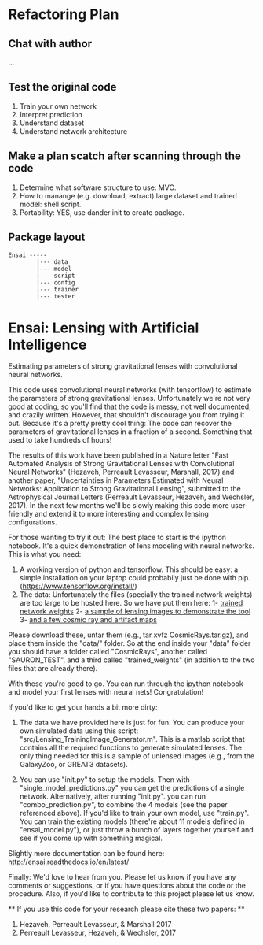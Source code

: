 # Refactoring Plan

## Chat with author

...

## Test the original code

1. Train your own network
2. Interpret prediction 
3. Understand dataset
4. Understand network architecture

## Make a plan scatch after scanning through the code

1. Determine what software structure to use: MVC.
2. How to manange (e.g. download, extract) large dataset and trained model: shell script.
3. Portability: YES, use dander init to create package.

## Package layout
```
Ensai -----
        |--- data
        |--- model
        |--- script
        |--- config
        |--- trainer
        |--- tester
```
        
# Ensai: Lensing with Artificial Intelligence 
Estimating parameters of strong gravitational lenses with convolutional neural networks.

This code uses convolutional neural networks (with tensorflow) to estimate the parameters of strong gravitational lenses. Unfortunately we're not very good at coding, so you'll find that the code is messy, not well documented, and crazily written. However, that shouldn't discourage you from trying it out. Because it's a pretty pretty cool thing: The code can recover the parameters of gravitational lenses in a fraction of a second. Something that used to take hundreds of hours!


The results of this work have been published in a Nature letter "Fast Automated Analysis of Strong Gravitational Lenses with Convolutional Neural Networks" (Hezaveh, Perreault Levasseur, Marshall, 2017) and another paper, "Uncertainties in Parameters Estimated with Neural Networks: Application to Strong Gravitational Lensing", submitted to the Astrophysical Journal Letters (Perreault Levasseur, Hezaveh, and Wechsler, 2017). In the next few months we'll be slowly making this code more user-friendly and extend it to more interesting and complex lensing configurations.


For those wanting to try it out: The best place to start is the ipython notebook. It's a quick demonstration of lens modeling with neural networks. 
This is what you need:
1) A working version of python and tensorflow. This should be easy: a simple installation on your laptop could probabily just be done with pip. (https://www.tensorflow.org/install/)
2) The data: Unfortunately the files (specially the trained network weights) are too large to be hosted here. So we have put them here: 1-  [trained network weights](https://stanford.box.com/s/7wtkx1fr77156uec8h8apqm9my0aevpi) 2-  [a sample of lensing images to demonstrate the tool](https://stanford.box.com/s/tb2lpk824kee22ah3gz5b50trbp30vyx) 3-  [and a few cosmic ray and artifact maps](https://stanford.box.com/s/hn6l82pkmhm65xsls6g7tcjq63blj8v7)


Please download these, untar them (e.g., tar xvfz CosmicRays.tar.gz), and place them inside the "data/" folder. So at the end inside your "data" folder you should have a folder called "CosmicRays", another called "SAURON_TEST", and a third called "trained_weights" (in addition to the two files that are already there). 

With these you're good to go. You can run through the ipython notebook and model your first lenses with neural nets! Congratulation! 


 


If you'd like to get your hands a bit more dirty:
1) The data we have provided here is just for fun. You can produce your own simulated data using this script: "src/Lensing_TrainingImage_Generator.m". This is a matlab script that contains all the required functions to generate simulated lenses. The only thing needed for this is a sample of unlensed images (e.g., from the GalaxyZoo, or GREAT3 datasets). 

2) You can use "init.py" to setup the models. Then with "single_model_predictions.py" you can get the predictions of a single network. Alternatively, after running "init.py". you can run "combo_prediction.py", to combine the 4 models (see the paper referenced above). If you'd like to train your own model, use "train.py". You can train the existing models (there're about 11 models defined in "ensai_model.py"), or just throw a bunch of layers together yourself and see if you come up with something magical. 

Slightly more documentation can be found here: http://ensai.readthedocs.io/en/latest/

Finally: We'd love to hear from you. Please let us know if you have any comments or suggestions, or if you have questions about the code or the procedure. 
Also, if you'd like to contribute to this project please let us know.

** If you use this code for your research please cite these two papers: **

1) Hezaveh, Perreault Levasseur, & Marshall 2017 
2) Perreault Levasseur, Hezaveh, & Wechsler, 2017 

